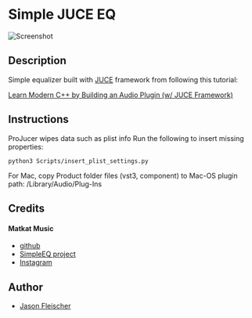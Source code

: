 # Simple JUCE EQ

![Screenshot](https://jasonfleischer.github.io/juce-eq/Resources/Screenshot1.png)

## Description

Simple equalizer built with [JUCE](https://juce.com/) framework from following this tutorial:

[Learn Modern C++ by Building an Audio Plugin (w/ JUCE Framework)](https://www.youtube.com/watch?v=i_Iq4_Kd7Rc&ab_channel=freeCodeCamp.org)

## Instructions

ProJucer wipes data such as plist info
Run the following to insert missing properties:
```
python3 Scripts/insert_plist_settings.py
```
For Mac, copy Product folder files (vst3, component) to Mac-OS plugin path: /Library/Audio/Plug-Ins

## Credits

#### Matkat Music 
- [github](https://github.com/matkatmusic)
- [SimpleEQ project](https://github.com/matkatmusic/SimpleEQ)
- [Instagram](https://www.instagram.com/matkatmusic)

## Author

- [Jason Fleischer](https://jasonfleischer.github.io/website/)
